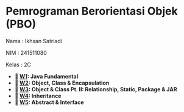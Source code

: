 # Pemrograman Berorientasi Objek (PBO)

Nama   : Ikhsan Satriadi

NIM    : 241511080

Kelas  : 2C

- **📁 [W1](./W1): Java Fundamental**
- **📁 [W2](./W2): Object, Class & Encapsulation**
- **📁 [W3](./W3): Object & Class Pt. II: Relationship, Static, Package & JAR**
- **📁 [W4](./W4): Inheritance**
- **📁 [W5](./W5): Abstract & Interface**
